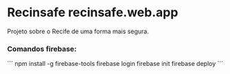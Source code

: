 # Recinsafe recinsafe.web.app
Projeto sobre o Recife de uma forma mais segura.

<h3>Comandos firebase:</h3>
```
npm install -g firebase-tools
firebase login
firebase init
firebase deploy
```
